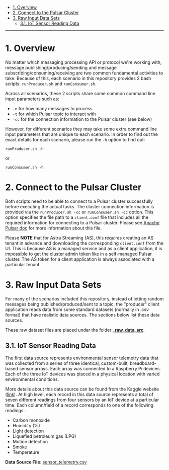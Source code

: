 - [1. Overview](#1-overview)
- [2. Connect to the Pulsar Cluster](#2-connect-to-the-pulsar-cluster)
- [3. Raw Input Data Sets](#3-raw-input-data-sets)
  - [3.1. IoT Sensor Reading Data](#31-iot-sensor-reading-data)


---


# 1. Overview

No matter which messaging processing API or protocol we're working with, message publishing/producing/sending and message subscribing/consuming/receiving are two common fundamental activities to take. Because of this, each scenario in this repository provides 2 bash scripts: `runProducer.sh` and `runConsumer.sh`.

Across all scenarios, these 2 scripts share some common command line input parameters such as:
* `-n` for how many messages to process
* `-t` for which Pulsar topic to interact with
* `-cc` for the connection information to the Pulsar cluster (see below)

However, for different scenarios they may take some extra command line input parameters that are unique to each scenario. In order to find out the exact details for each scenario, please run the `-h` option to find out:

```
runProducer.sh -h
```

or

```
runConsumer.sh -h
```

# 2. Connect to the Pulsar Cluster

Both scripts need to be able to connect to a Pulsar cluster successfully before executing the actual tasks. The cluster connection information is provided via the `runProducer.sh -cc` or `runConsumer.sh -cc` option. This option specifies the file path to a `client.conf` file that includes all the required information for connecting to a Pulsar cluster. Please see [Apache Pulsar doc](https://pulsar.apache.org/docs/2.10.x/reference-configuration/#client) for more information about this file.

Please **NOTE** that for Astra Streaming (AS), this requires creating an AS tenant in advance and downloading the corresponding `client.conf` from the UI. This is because AS is a managed service and as a client application, it is impossible to get the cluster admin token like in a self-managed Pulsar cluster. The AS token for a client application is always associated with a particular tenant.

# 3. Raw Input Data Sets

For many of the scenarios included this repository, instead of letting random messages being published/produced/sent to a topic, the "producer" client application reads data from some standard datasets (normally in .csv format) that have realistic data sources. The sections below list these data sources.

These raw dataset files are placed under the folder [**_raw_data_src**](./_raw_data_src). 

## 3.1. IoT Sensor Reading Data

The first data source represents environmental sensor telemetry data that was collected from a series of three identical, custom-built, breadboard-based sensor arrays. Each array was connected to a Raspberry Pi devices. Each of the three IoT devices was placed in a physical location with varied environmental conditions.

More details about this data source can be found from the Kaggle website ([link](https://www.kaggle.com/datasets/garystafford/environmental-sensor-data-132k)). At high level, each record in this data source represents a total of seven different readings from four sensors by an IoT device at a particular time. Each column/field of a record corresponds to one of the following readings:
* Carbon monoxide
* Humidity (%)
* Light detection
* Liquefied petroleum gas (LPG)
* Motion detection
* Smoke
* Temperature

**Data Source File**: [sensor_telemetry.csv](./_raw_data_src//sensor_telemetry.csv)